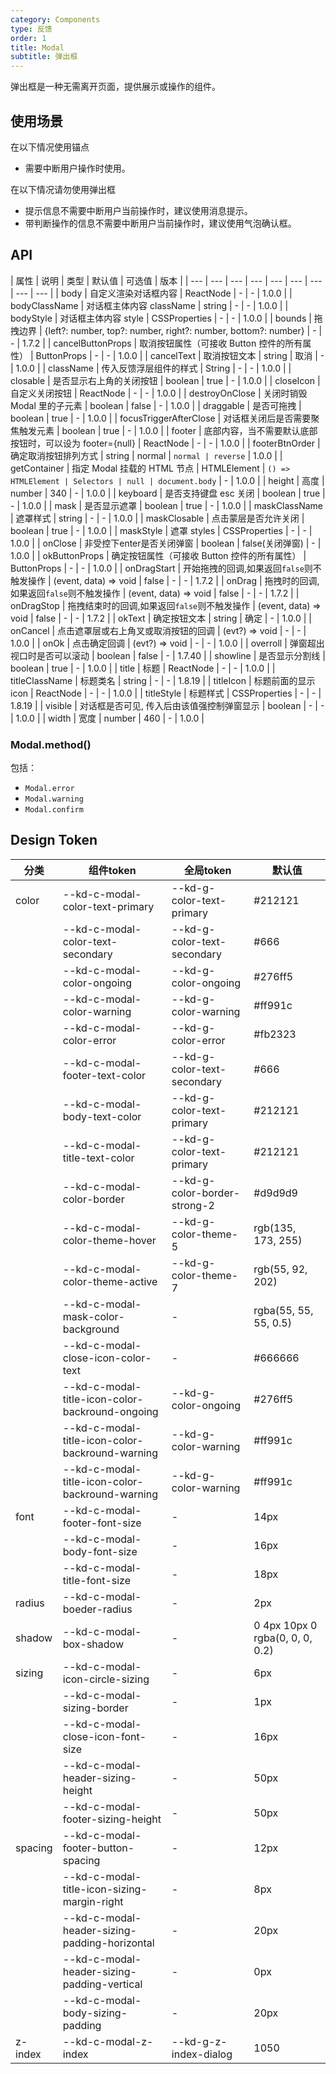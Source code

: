 ```yaml
---
category: Components
type: 反馈
order: 1
title: Modal
subtitle: 弹出框
---
```


弹出框是一种无需离开页面，提供展示或操作的组件。

## 使用场景

在以下情况使用锚点

- 需要中断用户操作时使用。

在以下情况请勿使用弹出框

- 提示信息不需要中断用户当前操作时，建议使用消息提示。
- 带判断操作的信息不需要中断用户当前操作时，建议使用气泡确认框。

## API

| 属性 | 说明 | 类型 | 默认值 | 可选值 | 版本 |
| --- | --- | --- | --- | --- | --- | --- | --- | --- |
| body | 自定义渲染对话框内容 | ReactNode | - | - | 1.0.0 |
| bodyClassName | 对话框主体内容 className | string | - | - | 1.0.0 |
| bodyStyle | 对话框主体内容 style | CSSProperties | - | - | 1.0.0 |
| bounds | 拖拽边界 | {left?: number, top?: number, right?: number, bottom?: number} | - | - | 1.7.2 |
| cancelButtonProps | 取消按钮属性（可接收 Button 控件的所有属性） | ButtonProps | - | - | 1.0.0 |
| cancelText | 取消按钮文本 | string | 取消 | - | 1.0.0 |
| className | 传入反馈浮层组件的样式 | String | - | - | 1.0.0 |
| closable | 是否显示右上角的关闭按钮 | boolean | true | - | 1.0.0 |
| closeIcon | 自定义关闭按钮 | ReactNode | - | - | 1.0.0 |
| destroyOnClose | 关闭时销毁 Modal 里的子元素 | boolean | false | - | 1.0.0 |
| draggable | 是否可拖拽 | boolean | true | - | 1.0.0 |
| focusTriggerAfterClose | 对话框关闭后是否需要聚焦触发元素 | boolean | true | - | 1.0.0 |
| footer | 底部内容，当不需要默认底部按钮时，可以设为 footer={null} | ReactNode | - | - | 1.0.0 |
| footerBtnOrder | 确定取消按钮排列方式 | string | normal | ` normal | reverse ` | 1.0.0 |
| getContainer | 指定 Modal 挂载的 HTML 节点 | HTMLElement | `() => HTMLElement | Selectors | null | document.body` | - | 1.0.0 |
| height | 高度 | number | 340 | - | 1.0.0 |
| keyboard | 是否支持键盘 esc 关闭 | boolean | true | - | 1.0.0 |
| mask | 是否显示遮罩 | boolean | true | - | 1.0.0 |
| maskClassName | 遮罩样式 | string | - | - | 1.0.0 |
| maskClosable | 点击蒙层是否允许关闭 | boolean | true | - | 1.0.0 |
| maskStyle | 遮罩 styles | CSSProperties | - | - | 1.0.0 |
| onClose | 非受控下enter是否关闭弹窗 | boolean | false(关闭弹窗) | - | 1.0.0 |
| okButtonProps | 确定按钮属性（可接收 Button 控件的所有属性） | ButtonProps | - | - | 1.0.0 |
| onDragStart | 开始拖拽的回调,如果返回`false`则不触发操作 | (event, data) => void \| false | - | - | 1.7.2 |
| onDrag | 拖拽时的回调,如果返回`false`则不触发操作 | (event, data) => void \| false | - | - | 1.7.2 |
| onDragStop | 拖拽结束时的回调,如果返回`false`则不触发操作 | (event, data) => void \| false | - | - | 1.7.2 |
| okText | 确定按钮文本 | string | 确定 | - | 1.0.0 |
| onCancel | 点击遮罩层或右上角叉或取消按钮的回调 | (evt?) => void | - | - | 1.0.0 |
| onOk | 点击确定回调 | (evt?) => void | - | - | 1.0.0 |
| overroll | 弹窗超出视口时是否可以滚动 | boolean | false | - | 1.7.40 |
| showline | 是否显示分割线 | boolean | true | - | 1.0.0 |
| title | 标题 | ReactNode | - | - | 1.0.0 |
| titleClassName | 标题类名 | string | - | - | 1.8.19 |
| titleIcon | 标题前面的显示 icon | ReactNode | - | - | 1.0.0 |
| titleStyle | 标题样式 | CSSProperties | - | - | 1.8.19 |
| visible | 对话框是否可见, 传入后由该值强控制弹窗显示 | boolean | - | - | 1.0.0 |
| width | 宽度 | number | 460 | - | 1.0.0 |

### Modal.method()

包括：

- `Modal.error`
- `Modal.warning`
- `Modal.confirm`

## Design Token

| 分类 | 组件token | 全局token | 默认值 |
| --- | --- | --- | --- |
| color | --kd-c-modal-color-text-primary | --kd-g-color-text-primary | #212121 |
|  | --kd-c-modal-color-text-secondary | --kd-g-color-text-secondary | #666 |
|  | --kd-c-modal-color-ongoing | --kd-g-color-ongoing | #276ff5 |
|  | --kd-c-modal-color-warning | --kd-g-color-warning | #ff991c |
|  | --kd-c-modal-color-error | --kd-g-color-error | #fb2323 |
|  | --kd-c-modal-footer-text-color | --kd-g-color-text-secondary | #666 |
|  | --kd-c-modal-body-text-color | --kd-g-color-text-primary | #212121 |
|  | --kd-c-modal-title-text-color | --kd-g-color-text-primary | #212121 |
|  | --kd-c-modal-color-border | --kd-g-color-border-strong-2 | #d9d9d9 |
|  | --kd-c-modal-color-theme-hover | --kd-g-color-theme-5 | rgb(135, 173, 255) |
|  | --kd-c-modal-color-theme-active | --kd-g-color-theme-7 | rgb(55, 92, 202) |
|  | --kd-c-modal-mask-color-background | - | rgba(55, 55, 55, 0.5) |
|  | --kd-c-modal-close-icon-color-text | - | #666666 |
|  | --kd-c-modal-title-icon-color-backround-ongoing | --kd-g-color-ongoing | #276ff5 |
|  | --kd-c-modal-title-icon-color-backround-warning | --kd-g-color-warning | #ff991c |
|  | --kd-c-modal-title-icon-color-backround-warning | --kd-g-color-warning | #ff991c |
| font | --kd-c-modal-footer-font-size | - | 14px |
|  | --kd-c-modal-body-font-size | - | 16px |
|  | --kd-c-modal-title-font-size | - | 18px |
| radius | --kd-c-modal-boeder-radius | - | 2px |
| shadow | --kd-c-modal-box-shadow | - | 0 4px 10px 0 rgba(0, 0, 0, 0.2) |
| sizing | --kd-c-modal-icon-circle-sizing | - | 6px |
|  | --kd-c-modal-sizing-border | - | 1px |
|  | --kd-c-modal-close-icon-font-size | - | 16px |
|  | --kd-c-modal-header-sizing-height | - | 50px |
|  | --kd-c-modal-footer-sizing-height | - | 50px |
| spacing | --kd-c-modal-footer-button-spacing | - | 12px |
|  | --kd-c-modal-title-icon-sizing-margin-right | - | 8px |
|  | --kd-c-modal-header-sizing-padding-horizontal | - | 20px |
|  | --kd-c-modal-header-sizing-padding-vertical | - | 0px |
|  | --kd-c-modal-body-sizing-padding | - | 20px |
| z-index | --kd-c-modal-z-index | --kd-g-z-index-dialog | 1050 |
